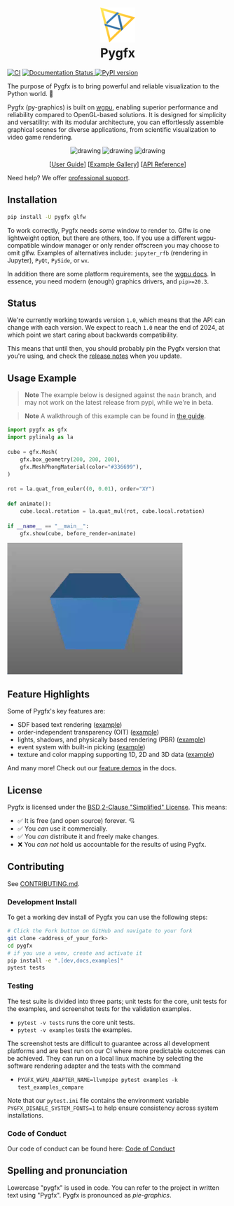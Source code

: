 <h1 align="center"><img src="docs/_static/pygfx.svg" height="80"><br>Pygfx</h1>

[![CI](https://github.com/pygfx/pygfx/actions/workflows/ci.yml/badge.svg)](https://github.com/pygfx/pygfx/actions/workflows/ci.yml)
[![Documentation Status
](https://readthedocs.org/projects/pygfx/badge/?version=stable)
](https://docs.pygfx.org)
[![PyPI version ](https://badge.fury.io/py/pygfx.svg)
](https://badge.fury.io/py/pygfx)

The purpose of Pygfx is to bring powerful and reliable visualization to the Python world. 🚀

Pygfx (py-graphics) is built on [wgpu](https://github.com/pygfx/wgpu-py/), enabling superior performance and reliability compared to OpenGL-based solutions. It is designed for simplicity and versatility: with its modular architecture, you can effortlessly assemble graphical scenes for diverse applications, from scientific visualization to video game rendering.

<p align="center">
<img src="./docs/_static/readme_sponza.png" alt="drawing" width="200"/>
<img src="./docs/_static/readme_pbr_example.webp" alt="drawing" width="200"/>
<img src="./docs/_static/readme_torus_knot_wire.png" alt="drawing" width="200"/>
</p>
<p align="center">
[<a href="https://docs.pygfx.org/stable/guide.html">User Guide</a>]
[<a href="https://docs.pygfx.org/stable/_gallery/index.html">Example Gallery</a>]
[<a href="https://docs.pygfx.org/stable/reference.html">API Reference</a>]
</p>

Need help? We offer [professional support](https://pygfx.org/sponsor.html).

## Installation

```bash
pip install -U pygfx glfw
```

To work correctly, Pygfx needs _some_ window to render to. Glfw is one
lightweight option, but there are others, too. If you use a different
wgpu-compatible window manager or only render offscreen you may choose to omit
glfw. Examples of alternatives include: `jupyter_rfb` (rendering in Jupyter),
`PyQt`, `PySide`, or `wx`.

In addition there are some platform
requirements, see the [wgpu docs](https://wgpu-py.readthedocs.io/en/stable/start.html). In
essence, you need modern (enough) graphics drivers, and `pip>=20.3`.

## Status

We're currently working towards version `1.0`, which means that the API
can change with each version. We expect to reach `1.0` near the end of
2024, at which point we start caring about backwards compatibility.

This means that until then, you should probably pin the Pygfx version
that you're using, and check the [release notes](https://github.com/pygfx/pygfx/releases)
when you update.

## Usage Example

> **Note**
> The example below is designed against the `main` branch,
> and may not work on the latest release from pypi, while we're in beta.

> **Note**
> A walkthrough of this example can be found in [the
> guide](https://docs.pygfx.org/stable/guide.html#how-to-use-pygfx).

```python
import pygfx as gfx
import pylinalg as la

cube = gfx.Mesh(
    gfx.box_geometry(200, 200, 200),
    gfx.MeshPhongMaterial(color="#336699"),
)

rot = la.quat_from_euler((0, 0.01), order="XY")

def animate():
    cube.local.rotation = la.quat_mul(rot, cube.local.rotation)

if __name__ == "__main__":
    gfx.show(cube, before_render=animate)

```
<img src="./docs/_static/guide_rotating_cube.gif" alt="drawing" width="400"/>


## Feature Highlights
Some of Pygfx's key features are:

- SDF based text rendering ([example](
  https://docs.pygfx.org/stable/_gallery/feature_demo/text_contrast.html))
- order-independent transparency (OIT) ([example](
  https://docs.pygfx.org/stable/_gallery/feature_demo/transparency2.html))
- lights, shadows, and physically based rendering (PBR) ([example](
  https://docs.pygfx.org/stable/_gallery/feature_demo/pbr.html))
- event system with built-in picking ([example](
  https://docs.pygfx.org/stable/_gallery/feature_demo/picking_points.html))
- texture and color mapping supporting 1D, 2D and 3D data ([example](
  https://docs.pygfx.org/stable/_gallery/feature_demo/colormap_channels.html))


And many more! Check out our [feature demos](
https://docs.pygfx.org/stable/_gallery/index.html) in the docs.

## License

Pygfx is licensed under the [BSD 2-Clause "Simplified" License](LICENSE). This means:

- :white_check_mark: It is free (and open source) forever. :cupid:
- :white_check_mark: You _can_ use it commercially.
- :white_check_mark: You _can_ distribute it and freely make changes.
- :x: You _can not_ hold us accountable for the results of using Pygfx.

## Contributing

See [CONTRIBUTING.md](CONTRIBUTING.md).

### Development Install
To get a working dev install of Pygfx you can use the following steps:

```bash
# Click the Fork button on GitHub and navigate to your fork
git clone <address_of_your_fork>
cd pygfx
# if you use a venv, create and activate it
pip install -e ".[dev,docs,examples]"
pytest tests
```

### Testing

The test suite is divided into three parts; unit tests for the core, unit
tests for the examples, and screenshot tests for the validation examples.

* `pytest -v tests` runs the core unit tests.
* `pytest -v examples` tests the examples.

The screenshot tests are difficult to guarantee across all development
platforms and are best run on our CI where more predictable outcomes can be
achieved. They can run on a local linux machine by selecting the software
rendering adapter and the tests with the command

* `PYGFX_WGPU_ADAPTER_NAME=llvmpipe pytest examples -k test_examples_compare`

Note that our `pytest.ini` file contains the environment variable
`PYGFX_DISABLE_SYSTEM_FONTS=1` to help ensure consistency across system
installations.


### Code of Conduct

Our code of conduct can be found here: [Code of Conduct](./CODE_OF_CONDUCT.md)


## Spelling and pronunciation

Lowercase "pygfx" is used in code. You can refer to the project in written text using "Pygfx".
Pygfx is pronounced as *pie-graphics*.
